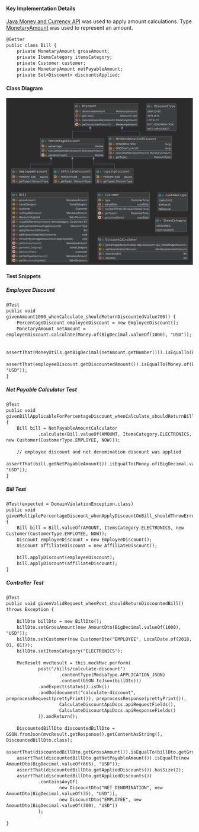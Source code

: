 #### Key Implementation Details
[Java Money and Currency API](https://javamoney.github.io/) was used to apply amount calculations. 
Type [MonetaryAmount](http://javadox.com/javax.money/money-api/1.0/javax/money/MonetaryAmount.html) was used to represent an amount.

    @Getter
    public class Bill {
        private MonetaryAmount grossAmount;
        private ItemsCategory itemsCategory;
        private Customer customer;
        private MonetaryAmount netPayableAmount;
        private Set<Discount> discountsApplied;

#### Class Diagram

![picture](class-diagram.png)

#### Test Snippets

##### Employee Discount

    @Test
    public void givenAmount1000_whenCalculate_shouldReturnDiscountedValue700() {
        PercentageDiscount employeeDiscount = new EmployeeDiscount();
        MonetaryAmount netAmount = employeeDiscount.calculate(Money.of(BigDecimal.valueOf(1000), "USD"));

        assertThat(MoneyUtils.getBigDecimal(netAmount.getNumber())).isEqualTo(BigDecimal.valueOf(700));
        assertThat(employeeDiscount.getDiscountedAmount()).isEqualTo(Money.of(BigDecimal.valueOf(300), "USD"));
    }

##### Net Payable Calculator Test

    @Test
    public void givenBillApplicableForPercentageDiscount_whenCalculate_shouldReturnBillWithNetPayableAmount() {
        Bill bill = NetPayableAmountCalculator
                .calculate(Bill.valueOf(AMOUNT, ItemsCategory.ELECTRONICS, new Customer(CustomerType.EMPLOYEE, NOW)));

        // employee discount and net denomination discount was applied
        assertThat(bill.getNetPayableAmount()).isEqualTo(Money.of(BigDecimal.valueOf(665), "USD"));
    }
    
##### Bill Test
    @Test(expected = DomainViolationException.class)
    public void givenMultiplePercentageDiscount_whenApplyDiscountOnBill_shouldThrowError() {
        Bill bill = Bill.valueOf(AMOUNT, ItemsCategory.ELECTRONICS, new Customer(CustomerType.EMPLOYEE, NOW));
        Discount employeeDiscount = new EmployeeDiscount();
        Discount affiliateDiscount = new AffiliateDiscount();

        bill.applyDiscount(employeeDiscount);
        bill.applyDiscount(affiliateDiscount);
    }

##### Controller Test
    @Test
    public void givenValidRequest_whenPost_shouldReturnDiscountedBill() throws Exception {

        BillDto billDto = new BillDto();
        billDto.setGrossAmount(new AmountDto(BigDecimal.valueOf(1000), "USD"));
        billDto.setCustomer(new CustomerDto("EMPLOYEE", LocalDate.of(2018, 01, 01)));
        billDto.setItemsCategory("ELECTRONICS");

        MvcResult mvcResult = this.mockMvc.perform(
                post("/bills/calculate-discount")
                        .contentType(MediaType.APPLICATION_JSON)
                        .content(GSON.toJson(billDto)))
                .andExpect(status().isOk())
                .andDo(document("calculate-discount", preprocessRequest(prettyPrint()), preprocessResponse(prettyPrint()),
                        CalculateDiscountApiDocs.apiRequestFields(),
                        CalculateDiscountApiDocs.apiResponseFields()
                )).andReturn();

        DiscountedBillDto discountedBillDto = GSON.fromJson(mvcResult.getResponse().getContentAsString(), DiscountedBillDto.class);
        assertThat(discountedBillDto.getGrossAmount()).isEqualTo(billDto.getGrossAmount());
        assertThat(discountedBillDto.getNetPayableAmount()).isEqualTo(new AmountDto(BigDecimal.valueOf(665), "USD"));
        assertThat(discountedBillDto.getAppliedDiscounts()).hasSize(2);
        assertThat(discountedBillDto.getAppliedDiscounts())
                .containsAnyOf(
                        new DiscountDto("NET_DENOMINATION", new AmountDto(BigDecimal.valueOf(35), "USD")),
                        new DiscountDto("EMPLOYEE", new AmountDto(BigDecimal.valueOf(300), "USD"))
                );

    }
